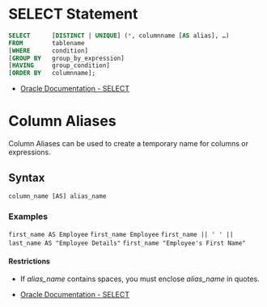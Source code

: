 # SELECT Statement
```sql
SELECT      [DISTINCT | UNIQUE] (*, columnname [AS alias], …)
FROM        tablename
[WHERE      condition]
[GROUP BY   group_by_expression]
[HAVING     group_condition]
[ORDER BY   columnname];
```

- [Oracle Documentation - SELECT](https://docs.oracle.com/en/database/oracle/oracle-database/23/sqlrf/SELECT.html)

# Column Aliases
Column Aliases can be used to create a temporary name for columns or expressions.

## Syntax
`column_name [AS] alias_name`

### Examples
`first_name AS Employee`
`first_name Employee`
`first_name || ' ' || last_name AS "Employee Details"`
`first_name "Employee's First Name"`

#### Restrictions
- If *alias_name* contains spaces, you must enclose *alias_name* in quotes.

- [Oracle Documentation - SELECT](https://docs.oracle.com/en/database/oracle/oracle-database/23/sqlrf/SELECT.html)